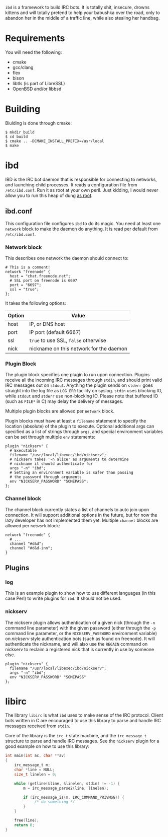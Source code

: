 ``ibd`` is a framework to build IRC bots. It is totally
shit, insecure, drowns kittens and will totally pretend
to help your babushka over the road, only to abandon
her in the middle of a traffic line, while also stealing
her handbag.

# Requirements

You will need the following:

* cmake
* gcc/clang
* flex
* bison
* libtls (is part of LibreSSL)
* OpenBSD and/or libbsd

# Building

Biulding is done through cmake:

```
$ mkdir build
$ cd build
$ cmake .. -DCMAKE_INSTALL_PREFIX=/usr/local
$ make
```

# ibd

IBD is the IRC bot daemon that is responsible for connecting
to networks, and launching child processes. It reads a
configuration file from ``/etc/ibd.conf``. Run it as
root at your own peril. Just kidding, I would never allow
you to run this heap of dung
[as root](https://github.com/n0la/ibd/blob/master/ibd/src/ibd.c#L84).

## ibd.conf

This configuration file configures ``ibd`` to do its magic.
You need at least one ``network`` block to make the daemon
do anything. It is read per default from ``/etc/ibd.conf``.

### Network block

This describes one network the daemon should connect to:

```
# This is a comment!
network "freenode" {
  host = "chat.freenode.net";
  # SSL port on freenode is 6697
  port = "6697";
  ssl = "true";
};
```

It takes the following options:

 Option          |  Value
 ----------------|----------
 host            | IP, or DNS host
 port            | IP port (default 6667)
 ssl             | ``true`` to use SSL, ``false`` otherwise
 nick            | nickname on this network for the daemon

### Plugin Block

The plugin block specifies one plugin to run upon connection.
Plugins receive all the incoming IRC messages through ``stdin``,
and should print valid IRC messages out on ``stdout``. Anything
the plugin sends on ``stderr`` goes straight into the log file
as ``LOG_ERR`` facility on syslog. ``stdin`` uses blocking IO,
while ``stdout`` and ``stderr`` use non-blocking IO. Please
note that buffered IO (such as ``FILE*`` in C) may delay the
delivery of messages.

Multiple plugin blocks are allowed per ``network`` block.

Plugin blocks must have at least a ``filename`` statement to
specify the location (absolute) of the plugin to execute.
Optional additional args can specified as a list of strings
through ``args``, and special environment variables can be
set through multiple ``env`` statements:

```
plugin "nickserv" {
  # Executable
  filename "/usr/local/libexec/ibd/nickserv";
  # nickserv takes '-n alice' as arguments to determine
  # nickname it should authenticate for
  args "-n" "ibd";
  # Setting an environment variable is safer than passing
  # the password through arguments
  env "NICKSERV_PASSWORD" "SOMEPASS";
};
```

### Channel block

The channel block currently states a list of channels to auto join upon
connection. It will support additional options in the future, but for
now the lazy developer has not implemented them yet. Multiple ``channel``
blocks are allowed per ``network`` block:

```
network "freenode" {
  # ...
  channel "#d&d";
  channel "#d&d-inn";
}
```

## Plugins

### log

This is an example plugin to show how to use different languages (in this
case Perl) to write plugins for ``ibd``. It should not be used.

### nickserv

The nickserv plugin allows authentication of a given nick (through the
``-n`` command line parameter) with the given password (either through
the ``-p`` command line parameter, or the ``NICKSERV_PASSWORD``
environment variable) on *nickserv* style authentication bots (such
as found on freenode). It will authenticate the nickname, and will
also use the ``REGAIN`` command on nickserv to reclaim a registered
nick that is currently in use by someone else.

```
plugin "nickserv" {
  filename "/usr/local/libexec/ibd/nickserv";
  args "-n" "ibd";
  env "NICKSERV_PASSWORD" "SOMEPASS"
};
```

# libirc

The library ``libirc`` is what ``ibd`` uses to make sense of the
IRC protocol. Client bots written in C are encouraged to use this
library to parse and handle IRC messages received from ``stdin``.

Core of the library is the ``irc_t`` state machine, and the ``irc_message_t``
structure to parse and handle IRC messages. See the ``nickserv`` plugin
for a good example on how to use this library:

```C
int main(int ac, char **av)
{
    irc_message_t m;
    char *line = NULL;
    size_t linelen = 0;

    while (getline(&line, &linelen, stdin) != -1) {
        m = irc_message_parse2(line, linelen);

        if (irc_message_is(m, IRC_COMMAND_PRIVMSG)) {
             /* do something */
        }
    }

    free(line);
    return 0;
}
```
